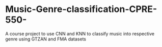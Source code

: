 # Music-Genre-classification-CPRE-550-
A course project to use CNN and KNN to classify music into respective genre using GTZAN and FMA datasets
